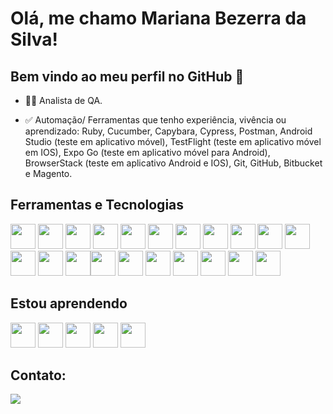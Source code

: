 # Olá, me chamo Mariana Bezerra da Silva! 
## Bem vindo ao meu perfil no GitHub 👋

- 🧑‍💻 Analista de QA.

- ✅ Automação/ Ferramentas que tenho experiência, vivência ou aprendizado: Ruby, Cucumber, Capybara, Cypress, Postman, Android Studio (teste em aplicativo móvel), TestFlight (teste em aplicativo móvel em IOS), Expo Go (teste em aplicativo móvel para Android), BrowserStack (teste em aplicativo Android e IOS), Git, GitHub, Bitbucket e Magento.

## Ferramentas e Tecnologias

<img src="https://cdn.jsdelivr.net/gh/devicons/devicon/icons/ruby/ruby-original.svg" width="40" height="40"/> <img src="https://cdn.jsdelivr.net/gh/devicons/devicon/icons/rspec/rspec-original.svg" width="40" height="40"> <img src="https://cdn.jsdelivr.net/gh/devicons/devicon/icons/cucumber/cucumber-plain.svg" width="40" height="40"/> <img src="https://cdn.jsdelivr.net/gh/devicons/devicon/icons/javascript/javascript-original.svg" width="40" height="40"/> <img src="https://cdn.jsdelivr.net/gh/devicons/devicon/icons/nodejs/nodejs-original.svg" width="40" height="40"/> <img src="https://cdn.jsdelivr.net/gh/devicons/devicon/icons/html5/html5-original.svg" width="40" height="40"/> <img src="https://cdn.jsdelivr.net/gh/devicons/devicon/icons/css3/css3-original.svg" width="40" height="40"/> <img src="https://cdn.jsdelivr.net/gh/devicons/devicon/icons/android/android-original.svg" width="40" height="40"/> <img src="https://cdn.jsdelivr.net/gh/devicons/devicon/icons/androidstudio/androidstudio-original.svg" width="40" height="40"/> <img src="https://cdn.jsdelivr.net/gh/devicons/devicon/icons/bitbucket/bitbucket-original.svg" width="40" height="40"/> <img src="https://cdn.jsdelivr.net/gh/devicons/devicon/icons/confluence/confluence-original.svg" width="40" height="40"/><img src="https://cdn.jsdelivr.net/gh/devicons/devicon/icons/jira/jira-original.svg" width="40" height="40"/> <img src="https://cdn.jsdelivr.net/gh/devicons/devicon/icons/visualstudio/visualstudio-plain.svg" width="40" height="40"/> <img src="https://cdn.jsdelivr.net/gh/devicons/devicon/icons/firebase/firebase-plain.svg" width="40" height="40"/><img src="https://cdn.jsdelivr.net/gh/devicons/devicon/icons/git/git-original.svg" width="40" height="40"/> <img src="https://cdn.jsdelivr.net/gh/devicons/devicon/icons/github/github-original.svg" width="40" height="40"/> <img src="https://cdn.jsdelivr.net/gh/devicons/devicon/icons/google/google-original.svg" width="40" height="40"/> <img src="https://cdn.jsdelivr.net/gh/devicons/devicon/icons/chrome/chrome-original.svg" width="40" height="40"/> <img src="https://cdn.jsdelivr.net/gh/devicons/devicon/icons/firefox/firefox-original.svg" width="40" height="40"/> <img src="https://cdn.jsdelivr.net/gh/devicons/devicon/icons/safari/safari-original.svg" width="40" height="40"/> <img src="https://cdn.jsdelivr.net/gh/devicons/devicon/icons/magento/magento-original.svg" width="40" height="40"/>

## Estou aprendendo

<img src="https://cdn.jsdelivr.net/gh/devicons/devicon/icons/java/java-original.svg"  width="40" height="40"/> <img src="https://cdn.jsdelivr.net/gh/devicons/devicon/icons/selenium/selenium-original.svg"  width="40" height="40"/> <img src="https://cdn.jsdelivr.net/gh/devicons/devicon/icons/mysql/mysql-original.svg"  width="40" height="40"/> <link rel="stylesheet" href="https://cdn.jsdelivr.net/gh/devicons/devicon@v2.15.1/devicon.min.css"  width="40" height="40"/> <img src="https://cdn.jsdelivr.net/gh/devicons/devicon/icons/postgresql/postgresql-original.svg" width="40" height="40"/> <img src="https://cdn.jsdelivr.net/gh/devicons/devicon/icons/graphql/graphql-plain.svg"  width="40" height="40"/>

## Contato:

<a href="https://www.linkedin.com/in/marianabezerradasilva" target="_blank"><img src="https://img.shields.io/badge/-LinkedIn-%230077B5?style=for-the-badge&logo=linkedin&logoColor=white" target="_blank"></a>   

<!--
**mariana-be/mariana-be** is a ✨ _special_ ✨ repository because its `README.md` (this file) appears on your GitHub profile.

Here are some ideas to get you started:

- 🔭 I’m currently working on ...
- 🌱 I’m currently learning ...
- 👯 I’m looking to collaborate on ...
- 🤔 I’m looking for help with ...
- 💬 Ask me about ...
- 📫 How to reach me: ...
- 😄 Pronouns: ...
- ⚡ Fun fact: ...
-->
